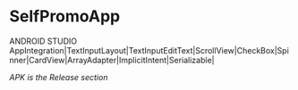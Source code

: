 # SelfPromoApp
ANDROID STUDIO 
AppIntegration|TextInputLayout|TextInputEditText|ScrollView|CheckBox|Spinner|CardView|ArrayAdapter|ImplicitIntent|Serializable|

*APK is the Release section*
